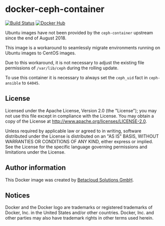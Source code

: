 # docker-ceph-container

[![Build Status](https://travis-ci.org/osism/docker-ceph-container.svg?branch=master)](https://travis-ci.org/osism/docker-ceph-container)
[![Docker Hub](https://img.shields.io/badge/Docker%20Hub-osism%2Fceph-daemon-blue.svg)](https://hub.docker.com/r/osism/ceph-daemon/)

Ubuntu images have not been provided by the ``ceph-container`` upstream since the
end of August 2018.

This image is a workaround to seamlessly migrate environments running on
Ubuntu images to CentOS images.

Due to this workaround, it is not necessary to adjust the existing file
permissions of ``/var/lib/ceph`` during the rolling update.

To use this container it is necessary to always set the ``ceph_uid`` fact in
``ceph-ansible`` to ``64045``.

License
-------

Licensed under the Apache License, Version 2.0 (the "License");
you may not use this file except in compliance with the License.
You may obtain a copy of the License at http://www.apache.org/licenses/LICENSE-2.0.

Unless required by applicable law or agreed to in writing, software
distributed under the License is distributed on an "AS IS" BASIS,
WITHOUT WARRANTIES OR CONDITIONS OF ANY KIND, either express or implied.
See the License for the specific language governing permissions and
limitations under the License.

Author information
------------------

This Docker image was created by [Betacloud Solutions GmbH](https://www.betacloud-solutions.de).

Notices
-------

Docker and the Docker logo are trademarks or registered trademarks of Docker, Inc. in the
United States and/or other countries. Docker, Inc. and other parties may also have trademark
rights in other terms used herein.

